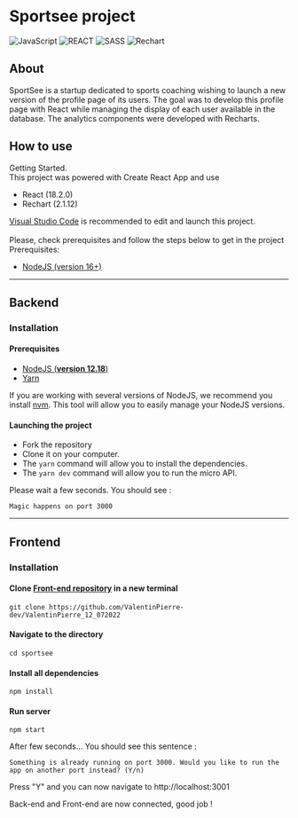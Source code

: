 # Sportsee project

![JavaScript](https://img.shields.io/badge/Language-JS-yellow) ![REACT](https://img.shields.io/badge/Framework-React-blue) ![SASS](https://img.shields.io/badge/Style-SASS-ff69b4) ![Rechart](https://img.shields.io/badge/Graph-Rechart-red)

## About
SportSee is a startup dedicated to sports coaching wishing to launch a new version of the profile page of its users. The goal was to develop this profile page with React while managing the display of each user available in the database. The analytics components were developed with Recharts.

## How to use
Getting Started. <br>
This project was powered with Create React App and use <br>
  - React (18.2.0)
  - Rechart (2.1.12)


[Visual Studio Code](https://code.visualstudio.com/) is recommended to edit and launch this project.
<br>
<br>
Please,  check prerequisites and follow the steps below to get in the project
<br>
Prerequisites: <br>
  - [NodeJS (version 16+)](https://nodejs.org/en/download/)

---

## Backend
### Installation

#### Prerequisites

- [NodeJS (**version 12.18**)](https://nodejs.org/en/)
- [Yarn](https://yarnpkg.com/)

If you are working with several versions of NodeJS, we recommend you install [nvm](https://github.com/nvm-sh/nvm). This tool will allow you to easily manage your NodeJS versions.

#### Launching the project

- Fork the repository
- Clone it on your computer.
- The `yarn` command will allow you to install the dependencies.
- The `yarn dev` command will allow you to run the micro API.

Please wait a few seconds. You should see : <br>

`
Magic happens on port 3000
`

---

## Frontend
### Installation

#### Clone [Front-end repository](https://github.com/ValentinPierre-dev/ValentinPierre_12_072022) in a new terminal
```shell 
git clone https://github.com/ValentinPierre-dev/ValentinPierre_12_072022
```
#### Navigate to the directory
```shell 
cd sportsee
```
#### Install all dependencies
```shell
npm install
```
#### Run server
```shell
npm start
```
After few seconds... You should see this sentence : <br>

`
Something is already running on port 3000. Would you like to run the app on another port instead? (Y/n)
`

Press "Y" and you can now navigate to http://localhost:3001 

Back-end and Front-end are now connected, good job !
